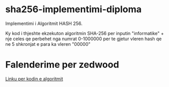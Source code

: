 # sha256-implementimi-diploma
Implementimi i Algoritmit HASH 256.

Ky kod i thjeshte ekzekuton algoritmin SHA-256 per inputin "informatike" + nje celes qe perbehet nga numrat 0-1000000 per te gjetur vleren hash qe ne 5 shkronjat e para ka vleren "00000"

# Falenderime per zedwood

[Linku per kodin e algoritmit](http://www.zedwood.com/article/cpp-sha256-function)

